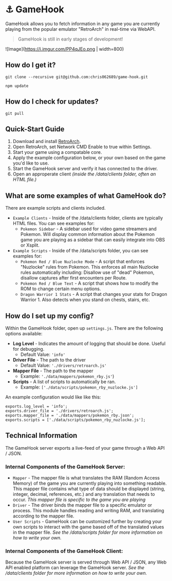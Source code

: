 # :anchor: GameHook
GameHook allows you to fetch information in any game you are currently playing from the popular emulator "RetroArch" in real-time via WebAPI.

> GameHook is still in early stages of development!

![Image](https://i.imgur.com/PP4qJEo.png | width=800)

## How do I get it?
```git clone --recursive git@github.com:chris062689/game-hook.git```

```npm update```
## How do I check for updates?
```git pull```

## Quick-Start Guide
1. Download and install [RetroArch](http://www.libretro.com/index.php/retroarch-2/).
2. Open RetroArch, set Network CMD Enable to true within Settings.
3. Start your game using a compatable core.
4. Apply the example configuration below, or your own based on the game you'd like to use.
5. Start the GameHook server and verify it has connected to the driver.
6. Open an approperate client _(inside the /data/clients folder, often an HTML file.)_

## What are some examples of what GameHook do?

There are example scripts and clients included.
- `Example Clients` - Inside of the /data/clients folder, clients are typically HTML files. You can see examples for:
    - `Pokemon Sidebar` - A sidebar used for video game streamers and Pokemon. Will display common information about the Pokemon game you are playing as a sidebar that can easily integrate into OBS or Xsplit.
- `Example Scripts` - Inside of the /data/scripts folder, you can see examples for:
    - `Pokemon Red / Blue Nuzlocke Mode` - A script that enforces "Nuzlocke" rules from Pokemon. This enforces all main Nuzlocke rules automatically including: Disallow use of "dead" Pokemon, disallow captures after first encounters per Route.
    - `Pokemon Red / Blue Text` - A script that shows how to modify the ROM to change certain menu options.
    - `Dragon Warrior 1 Stats` - A script that changes your stats for Dragon Warrior 1. Also detects when you stand on chests, stairs, etc.

## How do I set up my config?
Within the GameHook folder, open up `settings.js`.
There are the following options available:
- **Log Level** - Indicates the amount of logging that should be done. Useful for debugging.
    - Default Value: `'info'`
- **Driver File** - The path to the driver
    - Default Value: `'./drivers/retroarch.js'`
- **Mapper File** - The path to the mapper
    - Example: `'./data/mappers/pokemon_rby.js'`)
- **Scripts** - A list of scripts to automatically be ran.
    - Example: `['./data/scripts/pokemon_rby_nuzlocke.js']`

An example configuration would like like this:
```
exports.log_level = 'info';
exports.driver_file = './drivers/retroarch.js';
exports.mapper_file = './data/mappers/pokemon_rby.json';
exports.scripts = ['./data/scripts/pokemon_rby_nuzlocke.js'];
```

## Technical Information
The GameHook server exports a live-feed of your game through a Web API / JSON.

### Internal Components of the GameHook Server:
- `Mapper` - The mapper file is what translates the RAM (Random Access Memory) of the game you are currently playing into something readable. This mapper file contains what type of data should be displayed (string, integer, decimal, references, etc.) and any translation that needs to occur. _This mapper file is specific to the game you are playing_
- `Driver` - The driver binds the mapper file to a specific emulator or process. This module handles reading and writing RAM, and translating according to the mapper file.
- `User Scripts` - GameHook can be customized further by creating your own scripts to interact with the game based off of the translated values in the mapper file. _See the /data/scripts folder for more information on how to write your own._

### Internal Components of the GameHook Client:
Because the GameHook server is served through Web API / JSON, any Web API enabled platform can leverage the GameHook server.
_See the /data/clients folder for more information on how to write your own._
